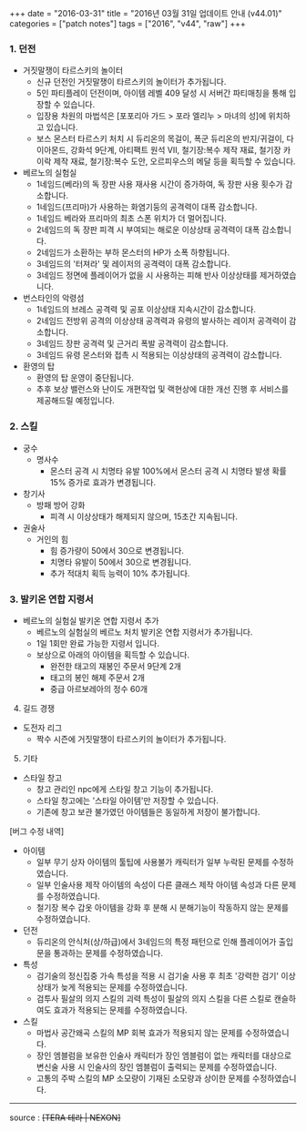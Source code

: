 +++
date = "2016-03-31"
title = "2016년 03월 31일 업데이트 안내 (v44.01)"
categories = ["patch notes"]
tags = ["2016", "v44", "raw"]
+++

### 1. 던전
- 거짓말쟁이 타르스키의 놀이터
  - 신규 던전인 거짓말쟁이 타르스키의 놀이터가 추가됩니다.
  - 5인 파티플레이 던전이며, 아이템 레벨 409 달성 시 서버간 파티매칭을 통해 입장할 수 있습니다.
  - 입장용 차원의 마법석은 [포포리아 가드 > 포라 엘리누 > 마녀의 성]에 위치하고 있습니다.
  - 보스 몬스터 타르스키 처치 시 듀리온의 목걸이, 폭군 듀리온의 반지/귀걸이, 다이아몬드, 강화석 9단계, 아티팩트 원석 VII, 철기장:복수 제작 재료, 철기장 카이락 제작 재료, 철기장:복수 도안, 오르피우스의 메달 등을 획득할 수 있습니다.
- 베르노의 실험실
  - 1네임드(베라)의 독 장판 사용 재사용 시간이 증가하여, 독 장판 사용 횟수가 감소합니다.
  - 1네임드(프리마)가 사용하는 화염기둥의 공격력이 대폭 감소합니다.
  - 1네임드 베라와 프리마의 최초 스폰 위치가 더 멀어집니다.
  - 2네임드의 독 장판 피격 시 부여되는 해로운 이상상태 공격력이 대폭 감소합니다.
  - 2네임드가 소환하는 부하 몬스터의 HP가 소폭 하향됩니다.
  - 3네임드의 '터져라' 및 레이저의 공격력이 대폭 감소합니다.
  - 3네임드 정면에 플레이어가 없을 시 사용하는 피해 반사 이상상태를 제거하였습니다.
- 번스타인의 악령섬
  - 1네임드의 브레스 공격력 및 공포 이상상태 지속시간이 감소합니다.
  - 2네임드 전방위 공격의 이상상태 공격력과 유령의 발사하는 레이저 공격력이 감소합니다.
  - 3네임드 장판 공격력 및 근거리 폭발 공격력이 감소합니다.
  - 3네임드 유령 몬스터와 접촉 시 적용되는 이상상태의 공격력이 감소합니다.
- 환영의 탑
  - 환영의 탑 운영이 중단됩니다.
  - 추후 보상 밸런스와 난이도 개편작업 및 랙현상에 대한 개선 진행 후 서비스를 제공해드릴 예정입니다.

### 2. 스킬
- 궁수
  - 명사수
    - 몬스터 공격 시 치명타 유발 100%에서 몬스터 공격 시 치명타 발생 확률 15% 증가로 효과가 변경됩니다.
- 창기사
  - 방패 방어 강화
    - 피격 시 이상상태가 해제되지 않으며, 15초간 지속됩니다.
- 권술사
  - 거인의 힘
    - 힘 증가량이 50에서 30으로 변경됩니다.
    - 치명타 유발이 50에서 30으로 변경됩니다.
    - 추가 적대치 획득 능력이 10% 추가됩니다.

### 3. 발키온 연합 지령서
- 베르노의 실험실 발키온 연합 지령서 추가
  - 베르노의 실험실의 베르노 처치 발키온 연합 지령서가 추가됩니다.
  - 1일 1회만 완료 가능한 지령서 입니다.
  - 보상으로 아래의 아이템을 획득할 수 있습니다.
    - 완전한 태고의 재봉인 주문서 9단계 2개
    - 태고의 봉인 해제 주문서 2개
    - 중급 아르보레아의 정수 60개

4. 길드 경쟁
- 도전자 리그
  - 짝수 시즌에 거짓말쟁이 타르스키의 놀이터가 추가됩니다.

5. 기타
- 스타일 창고
  - 창고 관리인 npc에게 스타일 창고 기능이 추가됩니다.
  - 스타일 창고에는 '스타일 아이템'만 저장할 수 있습니다.
  - 기존에 창고 보관 불가였던 아이템들은 동일하게 저장이 불가합니다.

[버그 수정 내역]
- 아이템
  - 일부 무기 상자 아이템의 툴팁에 사용불가 캐릭터가 일부 누락된 문제를 수정하였습니다.
  - 일부 인술사용 제작 아이템의 속성이 다른 클래스 제작 아이템 속성과 다른 문제를 수정하였습니다.
  - 철기장 복수 갑옷 아이템을 강화 후 분해 시 분해기능이 작동하지 않는 문제를 수정하였습니다.
- 던전
  - 듀리온의 안식처(상/하급)에서 3네임드의 특정 패턴으로 인해 플레이어가 출입문을 통과하는 문제를 수정하였습니다.
- 특성
  - 검기술의 정신집중 가속 특성을 적용 시 검기술 사용 후 최초 '강력한 검기' 이상상태가 늦게 적용되는 문제를 수정하였습니다.
  - 검투사 필살의 의지 스킬의 괴력 특성이 필살의 의지 스킬을 다른 스킬로 캔슬하여도 효과가 적용되는 문제를 수정하였습니다.
- 스킬
  - 마법사 공간왜곡 스킬의 MP 회복 효과가 적용되지 않는 문제를 수정하였습니다.
  - 장인 엠블럼을 보유한 인술사 캐릭터가 장인 엠블럼이 없는 캐릭터를 대상으로 변신술 사용 시 인술사의 장인 엠블럼이 출력되는 문제를 수정하였습니다.
  - 고통의 주박 스킬의 MP 소모량이 기재된 소모량과 상이한 문제를 수정하였습니다.

----

source : ~~[TERA 테라 | NEXON]~~